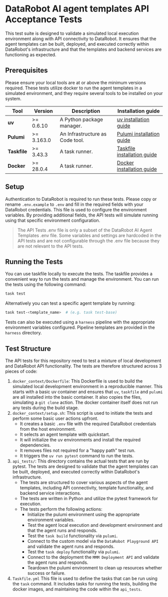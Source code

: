 # DataRobot AI agent templates API Acceptance Tests

This test suite is designed to validate a simulated local execution environment along with API connectivity to
DataRobot. It ensures that the agent templates can be built, deployed, and executed correctly within DataRobot's
infrastructure and that the templates and backend services are functioning as expected.


## Prerequisites

Please ensure your local tools are at or above the minimum versions required. These tests utilize docker to run the 
agent templates in a simulated environment, and they require several tools to be installed on your system.

| Tool         | Version | Description | Installation guide                                                               |
|--------------|---------|-------------|----------------------------------------------------------------------------------|
| **uv**       | >= 0.6.10 | A Python package manager. | [uv installation guide](https://docs.astral.sh/uv/getting-started/installation/) |
| **Pulumi**   | >= 3.163.0 | An Infrastructure as Code tool. | [Pulumi installation guide](https://www.pulumi.com/docs/iac/download-install/)   |
| **Taskfile** | >= 3.43.3 | A task runner. | [Taskfile installation guide](https://taskfile.dev/#/installation)               |
| **Docker**   | >= 28.0.4 | A task runner. | [Docker installation guide](https://docs.docker.com/engine/install/)                 |

## Setup

Authentication to DataRobot is required to run these tests. Please copy or rename `.env.example` to `.env` and
fill in the required fields with your DataRobot credentials. This file is used to configure the environment variables.
By providing additional fields, the API tests will simulate running using that specific environment configuration.

> The API Tests .env file is only a subset of the DataRobot AI Agent Templates .env file. Some variables and settings
> are hardcoded in the API tests and are not configurable through the .env file because they are not relevant to the 
> API tests.

## Running the Tests

You can use taskfile locally to execute the tests. The taskfile provides a convenient way to run the tests and manage
the environment. You can run the tests using the following command:

```bash
task test
```

Alternatively you can test a specific agent template by running:

```bash
task test-<template_name>  # (e.g. task test-base)
```

Tests can also be executed using a `harness` pipeline with the appropriate environment variables configured. Pipeline
templates are provided in the `harness` directory.

## Test Structure
The API tests for this repository need to test a mixture of local development and DataRobot API functionality. The
tests are therefore structured across 3 pieces of code:
1. `docker_context/Dockerfile`: This Dockerfile is used to build the simulated local development environment in a 
reproducible manner. This starts with a basic uv container and ensures that `uv`, `taskfile` and `pulumi` are all
installed into the basic container. It also copies the files, simulating a `git clone` action. The docker container
itself does not run any tests during the build stage.
2. `docker_context/setup.sh`: This script is used to initiate the tests and perform some basic user actions upfront.
    - It creates a basic `.env` file with the required DataRobot credentials from the host environment.
    - It selects an agent template with quickstart.
    - It will initialize the uv environments and install the required dependencies.
    - It removes files not required for a "happy path" test run.
    - It triggers the `uv run pytest` command to run the tests.
3. `api_tests/`: This directory contains the actual tests that are run by pytest. The tests are designed to validate
that the agent templates can be built, deployed, and executed correctly within DataRobot's infrastructure.
   - The tests are structured to cover various aspects of the agent templates, including API connectivity, template
   functionality, and backend service interactions.
   - The tests are written in Python and utilize the pytest framework for execution.
   - The tests perform the following actions:
     - Initialize the pulumi environment using the appropriate environment variables.
     - Test the agent local execution and development environment and that the agent runs and responds.
     - Test the `task build` functionality via `pulumi`.
     - Connect to the custom model via the `DataRobot Playground API` and validate the agent runs and responds.
     - Test the `task deploy` functionality via `pulumi`.
     - Connect to the deployment the `MMM Deployment API` and validate the agent runs and responds.
     - Teardown the pulumi environment to clean up resources whether success or failure.
4. `Taskfile.yml` This file is used to define the tasks that can be run using the `task` command. It includes tasks for
   running the tests, building the docker images, and maintaining the code within the `api_tests`.
